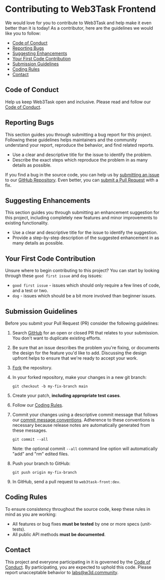 # Contributing to Web3Task Frontend

We would love for you to contribute to Web3Task and help make it even better than it is today!
As a contributor, here are the guidelines we would like you to follow:

  - [ Code of Conduct](#-code-of-conduct)
  - [ Reporting Bugs](#-reporting-bugs)
  - [ Suggesting Enhancements](#-suggesting-enhancements)
  - [ Your First Code Contribution](#-your-first-code-contribution)
  - [ Submission Guidelines](#-submission-guidelines)
  - [ Coding Rules](#-coding-rules)
  - [ Contact](#-contact)


## <a name="coc"></a> Code of Conduct

Help us keep Web3Task open and inclusive. Please read and follow our [Code of Conduct](https://github.com/w3b3d3v/code-of-conduct/blob/main/CODE_OF_CONDUCT.md).

## <a name="bugs"></a> Reporting Bugs

This section guides you through submitting a bug report for this project. Following these guidelines helps maintainers and the community understand your report, reproduce the behavior, and find related reports.

- Use a clear and descriptive title for the issue to identify the problem.
- Describe the exact steps which reproduce the problem in as many details as possible.

If you find a bug in the source code, you can help us by [submitting an issue](#submit-issue) to our [GitHub Repository](https://github.com/w3b3d3v/web3task-front).
Even better, you can [submit a Pull Request](#submit-pr) with a fix.

## <a name="enhancements"></a> Suggesting Enhancements

This section guides you through submitting an enhancement suggestion for this project, including completely new features and minor improvements to existing functionality.

- Use a clear and descriptive title for the issue to identify the suggestion.
- Provide a step-by-step description of the suggested enhancement in as many details as possible.

## <a name="first-code-contribution"></a> Your First Code Contribution

Unsure where to begin contributing to this project? You can start by looking through these `good first issue` and `dog` issues:

- `good first issue` - issues which should only require a few lines of code, and a test or two.
- `dog` - issues which should be a bit more involved than beginner issues.

## <a name="submit"></a> Submission Guidelines

Before you submit your Pull Request (PR) consider the following guidelines:

1. Search [GitHub](https://github.com/w3b3d3v/web3task-front/pulls) for an open or closed PR that relates to your submission.
   You don't want to duplicate existing efforts.

2. Be sure that an issue describes the problem you're fixing, or documents the design for the feature you'd like to add.
   Discussing the design upfront helps to ensure that we're ready to accept your work.

3. [Fork](https://docs.github.com/en/github/getting-started-with-github/fork-a-repo) the repository.

4. In your forked repository, make your changes in a new git branch:

     ```shell
     git checkout -b my-fix-branch main
     ```

5. Create your patch, **including appropriate test cases**.

6. Follow our [Coding Rules](#rules).

7. Commit your changes using a descriptive commit message that follows our [commit message conventions](#commit).
   Adherence to these conventions is necessary because release notes are automatically generated from these messages.

     ```shell
     git commit --all
     ```
    Note: the optional commit `--all` command line option will automatically "add" and "rm" edited files.

8.  Push your branch to GitHub:

    ```shell
    git push origin my-fix-branch
    ```

9.  In GitHub, send a pull request to `web3task-front:dev`.
    
## <a name="rules"></a> Coding Rules
To ensure consistency throughout the source code, keep these rules in mind as you are working:

* All features or bug fixes **must be tested** by one or more specs (unit-tests).
* All public API methods **must be documented**.

## <a name="contact"></a> Contact

This project and everyone participating in it is governed by the [Code of Conduct](https://github.com/w3b3d3v/code-of-conduct/blob/main/CODE_OF_CONDUCT.md). By participating, you are expected to uphold this code. Please report unacceptable behavior to [labs@w3d.community](mailto:labs@w3d.community).

